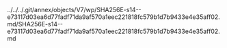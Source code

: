 ../../../.git/annex/objects/V7/wp/SHA256E-s14--e73117d03ea6d77fadf71da9af570a1eec221818fc579b1d7b9433e4e35aff02.md/SHA256E-s14--e73117d03ea6d77fadf71da9af570a1eec221818fc579b1d7b9433e4e35aff02.md